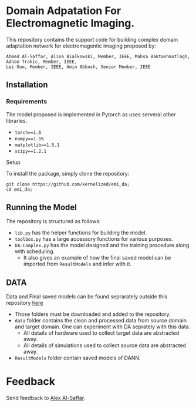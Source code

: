 # Domain Adpatation For Electromagnetic Imaging.

This repository contains the support code for building complex domain adaptation network for electromagentic imaging proposed by:

```
Ahmed Al-Saffar, Alina Bialkowski, Member, IEEE, Mahsa Baktashmotlagh, Adnan Trakic, Member, IEEE,
Lei Guo, Member, IEEE, Amin Abbosh, Senior Member, IEEE
```

## Installation

### Requirements

The model proposed is implemented in Pytorch as uses serveral other libraries.

* `torch==1.6`
* `numpy==1.16`
* `matplotlib==1.5.1`
* `scipy==1.2.1`

Setup

To install the package, simply clone the repository:

```
git clone https://github.com/kernelized/emi_da;
cd emi_da;
```

## Running the Model

The repository is structured as follows:

* `lib.py` has the helper functions for building the model.
* `toolbox.py` has a large accessory functions for various purposes.
* `DA-Complex.py` has the model designed and the training procedure along with scheduling.
    * It also gives an example of how the final saved model can be imported from `ResultModels` and infer with it.


## DATA

Data and Final saved models can be found seprarately outside this repository [here](https://drive.google.com/drive/folders/11QoRjUuBUjZLF9eTdL0cz9PmasKIxv-w?usp=sharing)

* Those folders must be downloaded and added to the repository.
* `data` folder contains the clean and processed data from source domain and target domain. One can experiment with DA seprately with this data. 
    * All details of hardware used to collect target data are abstracted away.
    * All details of simulations used to collect source data are abstracted away.
* `ResultModels` folder contain saved models of DANN.


# Feedback

Send feedback to [Alex Al-Saffar](a.alsaffar@uqconnect.edu.au).
